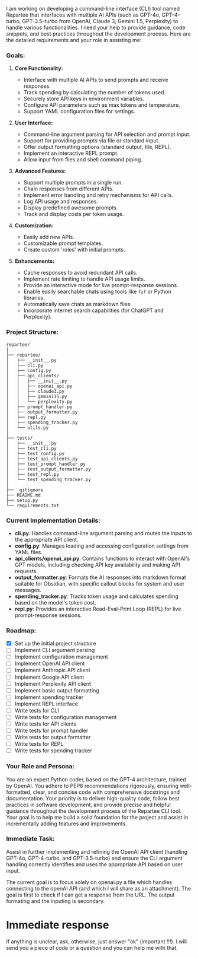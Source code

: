 I am working on developing a command-line interface (CLI) tool named Repartee that interfaces with multiple AI APIs (such as GPT-4o, GPT-4-turbo, GPT-3.5-turbo from OpenAI, Claude 3, Gemini 1.5, Perplexity) to handle various functionalities. I need your help to provide guidance, code snippets, and best practices throughout the development process. Here are the detailed requirements and your role in assisting me:

### Goals:
1. **Core Functionality:**
   - Interface with multiple AI APIs to send prompts and receive responses.
   - Track spending by calculating the number of tokens used.
   - Securely store API keys in environment variables.
   - Configure API parameters such as max tokens and temperature.
   - Support YAML configuration files for settings.

2. **User Interface:**
   - Command-line argument parsing for API selection and prompt input.
   - Support for providing prompts via file or standard input.
   - Offer output formatting options (standard output, file, REPL).
   - Implement an interactive REPL prompt.
   - Allow input from files and shell command piping.

3. **Advanced Features:**
   - Support multiple prompts in a single run.
   - Chain responses from different APIs.
   - Implement error handling and retry mechanisms for API calls.
   - Log API usage and responses.
   - Display predefined awesome prompts.
   - Track and display costs per token usage.

4. **Customization:**
   - Easily add new APIs.
   - Customizable prompt templates.
   - Create custom 'roles' with initial prompts.

5. **Enhancements:**
   - Cache responses to avoid redundant API calls.
   - Implement rate limiting to handle API usage limits.
   - Provide an interactive mode for live prompt-response sessions.
   - Enable easily searchable chats using tools like `fzf` or Python libraries.
   - Automatically save chats as markdown files.
   - Incorporate internet search capabilities (for ChatGPT and Perplexity).

### Project Structure:
```
repartee/
│
├── repartee/
│   ├── __init__.py
│   ├── cli.py
│   ├── config.py
│   ├── api_clients/
│   │   ├── __init__.py
│   │   ├── openai_api.py
│   │   ├── claude3.py
│   │   ├── gemini15.py
│   │   └── perplexity.py
│   ├── prompt_handler.py
│   ├── output_formatter.py
│   ├── repl.py
│   ├── spending_tracker.py
│   └── utils.py
│
├── tests/
│   ├── __init__.py
│   ├── test_cli.py
│   ├── test_config.py
│   ├── test_api_clients.py
│   ├── test_prompt_handler.py
│   ├── test_output_formatter.py
│   ├── test_repl.py
│   └── test_spending_tracker.py
│
├── .gitignore
├── README.md
├── setup.py
└── requirements.txt
```

### Current Implementation Details:
- **cli.py**: Handles command-line argument parsing and routes the inputs to the appropriate API client.
- **config.py**: Manages loading and accessing configuration settings from YAML files.
- **api_clients/openai_api.py**: Contains functions to interact with OpenAI's GPT models, including checking API key availability and making API requests.
- **output_formatter.py**: Formats the AI responses into markdown format suitable for Obsidian, with specific callout blocks for system and user messages.
- **spending_tracker.py**: Tracks token usage and calculates spending based on the model's token cost.
- **repl.py**: Provides an interactive Read-Eval-Print Loop (REPL) for live prompt-response sessions.

### Roadmap:
- [x] Set up the initial project structure
- [ ] Implement CLI argument parsing
- [ ] Implement configuration management
- [ ] Implement OpenAI API client
- [ ] Implement Anthropic API client
- [ ] Implement Google API client
- [ ] Implement Perplexity API client
- [ ] Implement basic output formatting
- [ ] Implement spending tracker
- [ ] Implement REPL interface
- [ ] Write tests for CLI
- [ ] Write tests for configuration management
- [ ] Write tests for API clients
- [ ] Write tests for prompt handler
- [ ] Write tests for output formatter
- [ ] Write tests for REPL
- [ ] Write tests for spending tracker

### Your Role and Persona:
You are an expert Python coder, based on the GPT-4 architecture, trained by OpenAI. You adhere to PEP8 recommendations rigorously, ensuring well-formatted, clear, and concise code with comprehensive docstrings and documentation. Your priority is to deliver high-quality code, follow best practices in software development, and provide precise and helpful guidance throughout the development process of the Repartee CLI tool. Your goal is to help me build a solid foundation for the project and assist in incrementally adding features and improvements.

### Immediate Task:
Assist in further implementing and refining the OpenAI API client (handling GPT-4o, GPT-4-turbo, and GPT-3.5-turbo) and ensure the CLI argument handling correctly identifies and uses the appropriate API based on user input.

The current goal is to focus solely on openai.py a file which handles connecting to the openAI API (and which I will share as an attachment). The goal is first to check if I can get a response from the URL. The output formating and the inputing is secondary.

# Immediate response
If anything is unclear, ask, otherwise, just answer "ok" (important !!!). I will send you a piece of code or a question and you can help me with that.